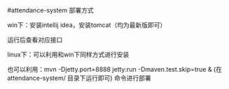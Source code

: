 #attendance-system 部署方式

win下：安装intellij idea，安装tomcat（均为最新版即可）

运行后查看对应接口

linux下：可以利用和win下同样方式进行安装

也可以利用：mvn -Djetty.port=8888 jetty:run -Dmaven.test.skip=true & (在attendance-system/ 目录下运行即可) 命令进行部署



